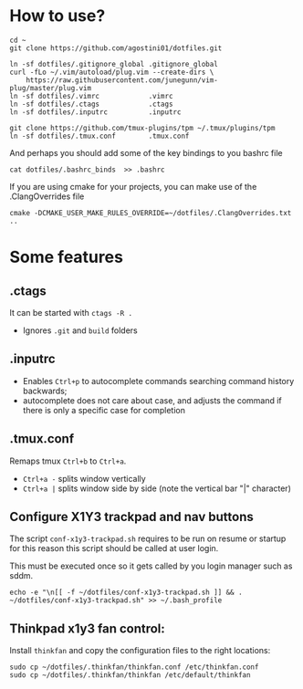 # How to use?

    cd ~
    git clone https://github.com/agostini01/dotfiles.git

    ln -sf dotfiles/.gitignore_global .gitignore_global
    curl -fLo ~/.vim/autoload/plug.vim --create-dirs \
        https://raw.githubusercontent.com/junegunn/vim-plug/master/plug.vim
    ln -sf dotfiles/.vimrc            .vimrc
    ln -sf dotfiles/.ctags            .ctags
    ln -sf dotfiles/.inputrc          .inputrc

    git clone https://github.com/tmux-plugins/tpm ~/.tmux/plugins/tpm
    ln -sf dotfiles/.tmux.conf        .tmux.conf

And perhaps you should add some of the key bindings to you bashrc file

    cat dotfiles/.bashrc_binds  >> .bashrc

If you are using cmake for your projects, you can make use of the
.ClangOverrides file

    cmake -DCMAKE_USER_MAKE_RULES_OVERRIDE=~/dotfiles/.ClangOverrides.txt ..

# Some features

## .ctags

It can be started with `ctags -R .`

* Ignores `.git` and `build` folders

## .inputrc

* Enables `Ctrl+p` to autocomplete commands searching command history backwards;
* autocomplete does not care about case, and adjusts the command if there is
only a specific case for completion

## .tmux.conf

Remaps tmux `Ctrl+b` to `Ctrl+a`.

* `Ctrl+a -` splits window vertically
* `Ctrl+a |` splits window side by side (note the vertical bar "|" character)

## Configure X1Y3 trackpad and nav buttons

The script `conf-x1y3-trackpad.sh` requires to be run on resume or startup
for this reason this script should be called at user login.

This must be executed once so it gets called by you login manager such as sddm.
```
echo -e "\n[[ -f ~/dotfiles/conf-x1y3-trackpad.sh ]] && . ~/dotfiles/conf-x1y3-trackpad.sh" >> ~/.bash_profile
```

## Thinkpad x1y3 fan control:

Install `thinkfan` and copy the configuration files to the right locations:
```
sudo cp ~/dotfiles/.thinkfan/thinkfan.conf /etc/thinkfan.conf
sudo cp ~/dotfiles/.thinkfan/thinkfan /etc/default/thinkfan
```

